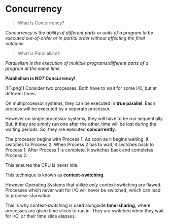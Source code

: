# Concurrency

> What is Concurrency?

*Concurrency is the ability of different parts or units of a program to be executed out-of-order or in partial order without affecting the final outcome.*

> What is Parallelism?

*Parallelism is the execution of multiple programs/different parts of a program at the same time.*

**Parallelism is *NOT* Concurrency!**

![[1.png]]
Consider two processes. Both have to wait for some I/O, but at different times.

On multiprocessor systems, they can be executed in **true parallel**. 
Each process will be executed by a seperate processor.

However on single processor systems, they will have to be run sequentially. But, if they are simply run one after the other, time will be lost during the waiting periods.
So, they are executed **concurrently**.

The processor begins with Process 1. As soon as it begins waiting, it switches to Process 2. 
When Process 2 has to wait, it switches back to Process 1.
After Process 1 is complete, it switches back and completes Process 2.

This ensures the CPU is never idle.

This technique is known as **context-switching**.

However Operating Systems that utilize *only* context-switching are flawed. Processes which never wait for I/O will never be switched, which can lead to process-starvation.

This is why context-switching is used alongside **time-sharing**, where processes are given time slices to run in. They are switched when they wait for I/O, *or* their time slice elapses.

